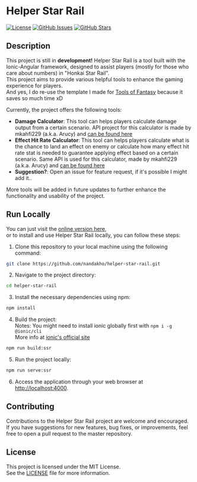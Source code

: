 # Helper Star Rail
[![License](https://img.shields.io/badge/license-MIT-blue.svg)](https://github.com/nandakho/helper-star-rail/blob/master/LICENSE)
[![GitHub Issues](https://img.shields.io/github/issues/nandakho/helper-star-rail.svg)](https://github.com/nandakho/helper-star-rail/issues)
[![GitHub Stars](https://img.shields.io/github/stars/nandakho/helper-star-rail.svg)](https://github.com/nandakho/helper-star-rail/stargazers)

## Description
This project is still in **development!**
Helper Star Rail is a tool built with the Ionic-Angular framework, designed to assist players \(mostly for those who care about numbers\) in \"Honkai Star Rail\".  
This project aims to provide various helpful tools to enhance the gaming experience for players.  
And yes, I do re-use the template I made for [Tools of Fantasy](https://github.com/nandakho/tools-of-fantasy) because it saves so much time xD  

Currently, the project offers the following tools:  
- **Damage Calculator**: This tool can helps players calculate damage output from a certain scenario.  API project for this calculator is made by mkahfi229 (a.k.a. Arucy) and [can be found here](https://github.com/mkahfi229/hsr-calculator)  
- **Effect Hit Rate Calculator**: This tool can helps players calculate what is the chance to land an effect on enemy or calculate how many effect hit rate stat is needed to guarantee applying effect based on a certain scenario.  Same API is used for this calculator, made by mkahfi229 (a.k.a. Arucy) and [can be found here](https://github.com/mkahfi229/hsr-calculator)  
- **Suggestion?**: Open an issue for feature request, if it's possible I might add it..  

More tools will be added in future updates to further enhance the functionality and usability of the project.  

## Run Locally
You can just visit the [online version here](https://hsr.nandakho.my.id/),  
or to install and use Helper Star Rail locally, you can follow these steps:  
1. Clone this repository to your local machine using the following command:  
```bash
git clone https://github.com/nandakho/helper-star-rail.git
```
2. Navigate to the project directory:  
```bash
cd helper-star-rail
```
3. Install the necessary dependencies using npm:  
```bash
npm install
```
4. Build the project:  
Notes: You might need to install ionic globally first with `npm i -g @ionic/cli`  
More info at [ionic's official site](https://ionicframework.com/docs/intro/cli)
```bash
npm run build:ssr
```
5. Run the project locally:  
```bash
npm run serve:ssr
```
6. Access the application through your web browser at [http://localhost:4000](http://localhost:4000).

## Contributing
Contributions to the Helper Star Rail project are welcome and encouraged.  
If you have suggestions for new features, bug fixes, or improvements, feel free to open a pull request to the master repository.

## License
This project is licensed under the MIT License.  
See the [LICENSE](https://github.com/nandakho/helper-star-rail/blob/master/LICENSE) file for more information.